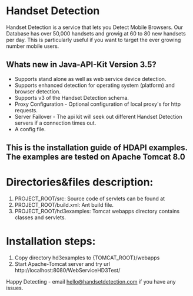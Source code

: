 # Handset Detection

Handset Detection is a service that lets you Detect Mobile Browsers. Our Database has over 50,000 handsets and growig at 60 to 80 new handsets per day. This is particularly useful if you want to target the ever growing number mobile users. 

## Whats new in Java-API-Kit Version 3.5?
* Supports stand alone as well as web service device detection.
* Supports enhanced detection for operating system (platform) and browser detection.
* Supports v3 of the Handset Detection schema.
* Proxy Configuration - Optional configuration of local proxy's for http requests.
* Server Failover - The api kit will seek out different Handset Detection servers if a connection times out.
* A config file.

## This is the installation guide of HDAPI examples. The examples are tested on Apache Tomcat 8.0

# Directories&files description:
1. PROJECT_ROOT/src: Source code of servlets can be found at 
2. PROJECT_ROOT/build.xml: Ant build file.
3. PROJECT_ROOT/hd3examples: Tomcat webapps directory contains classes and servlets. 

# Installation steps:
1. Copy directory hd3examples to {TOMCAT_ROOT}/webapps
2. Start Apache-Tomcat server and try url http://localhost:8080/WebServiceHD3Test/

Happy Detecting - email hello@handsetdetection.com if you have any issues.




